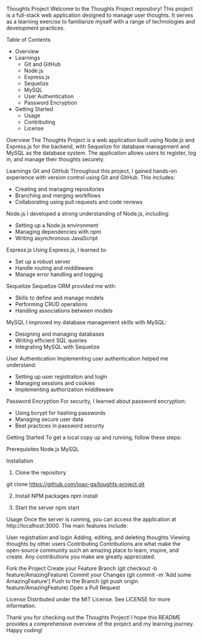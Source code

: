 Thoughts Project
Welcome to the Thoughts Project repository! This project is a full-stack web application designed to manage user thoughts. It serves as a learning exercise to familiarize myself with a range of technologies and development practices.

Table of Contents
* Overview
* Learnings
  * Git and GitHub
  * Node.js
  * Express.js
  * Sequelize
  * MySQL
  * User Authentication
  * Password Encryption
* Getting Started
  * Usage
  * Contributing
  * License
 
Overview
  The Thoughts Project is a web application built using Node.js and Express.js for the backend, with Sequelize for database management and MySQL as the database system. The application allows users to register, log in, and manage     their thoughts securely.

Learnings
  Git and GitHub
  Throughout this project, I gained hands-on experience with version control using Git and GitHub. This includes:
  * Creating and managing repositories
  * Branching and merging workflows
  * Collaborating using pull requests and code reviews

Node.js
I developed a strong understanding of Node.js, including:

  * Setting up a Node.js environment
  * Managing dependencies with npm
  * Writing asynchronous JavaScript
    
Express.js
Using Express.js, I learned to:

  * Set up a robust server
  * Handle routing and middleware
  * Manage error handling and logging
    
Sequelize
Sequelize ORM provided me with:

  * Skills to define and manage models
  * Performing CRUD operations
  * Handling associations between models

    
MySQL
I improved my database management skills with MySQL:

  * Designing and managing databases
  * Writing efficient SQL queries
  * Integrating MySQL with Sequelize

User Authentication
Implementing user authentication helped me understand:

  * Setting up user registration and login
  * Managing sessions and cookies
  * Implementing authorization middleware

Password Encryption
For security, I learned about password encryption:

  * Using bcrypt for hashing passwords
  * Managing secure user data
  * Best practices in password security

Getting Started
To get a local copy up and running, follow these steps:

Prerequisites
Node.js
MySQL

Installation
1. Clone the repository

git clone https://github.com/joao-ga/toughts-project.git

2. Install NPM packages
npm install

3. Start the server
npm start

Usage
Once the server is running, you can access the application at http://localhost:3000. The main features include:

User registration and login
Adding, editing, and deleting thoughts
Viewing thoughts by other users
Contributing
Contributions are what make the open-source community such an amazing place to learn, inspire, and create. Any contributions you make are greatly appreciated.

Fork the Project
Create your Feature Branch (git checkout -b feature/AmazingFeature)
Commit your Changes (git commit -m 'Add some AmazingFeature')
Push to the Branch (git push origin feature/AmazingFeature)
Open a Pull Request

License
Distributed under the MIT License. See LICENSE for more information.

Thank you for checking out the Thoughts Project! I hope this README provides a comprehensive overview of the project and my learning journey. Happy coding!
